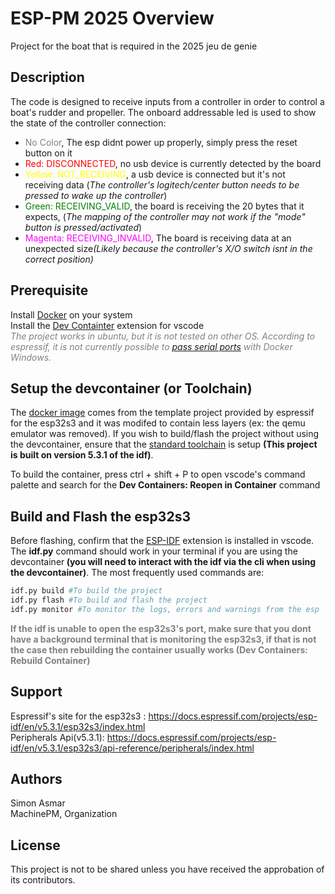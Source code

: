 # ESP-PM 2025 Overview
Project for the boat that is required in the 2025 jeu de genie

## Description
The code is designed to receive inputs from a controller in order to control a boat's rudder and propeller. The onboard addressable led is used to show the state of the controller connection:

<ul>
<li><span style="color:Grey">No Color</span><span>, The esp didnt power up properly, simply press the reset button on it</span></li>

<li><span style="color:red">Red: DISCONNECTED</span><span>, no usb device is currently detected by the board</span></li>

<li><span style="color:yellow">Yellow: NOT_RECEIVING</span><span>, a usb device is connected but it's not receiving data (<i>The controller's logitech/center button needs to be pressed to wake up the controller</i>)</span></li>

<li><span style="color:green">Green: RECEIVING_VALID</span><span>, the board is receiving the 20 bytes that it expects, (<i>The mapping of the controller may not work if the "mode" button is pressed/activated</i>)</span></li>

<li><span style="color:magenta">Magenta: RECEIVING_INVALID</span><span>,  The board is receiving data at an unexpected size<i>(Likely because the controller's X/O switch isnt in the correct position)</i></span></li>

</ul>


## Prerequisite
Install <a href="https://docs.docker.com/engine/install/">Docker</a> on your system
<br>
Install the [Dev Containter](vscode:extension/ms-vscode-remote.remote-containers)
 extension for vscode
<br><i style="color:grey">The project works in ubuntu, but it is not tested on other OS. According to espressif, it is not currently possible to <a href="https://docs.espressif.com/projects/esp-idf/en/stable/esp32s3/api-guides/tools/idf-docker-image.html#using-the-image-interactively">pass serial ports</a> with Docker Windows.</i>

## Setup the devcontainer (or Toolchain)
The <a href="https://docs.espressif.com/projects/esp-idf/en/stable/esp32s3/api-guides/tools/idf-docker-image.html">docker image</a> comes from the template project provided by espressif for the esp32s3 and it was modifed to contain less layers (ex: the qemu emulator was removed). If you wish to build/flash the project without using the devcontainer, ensure that the <a href="https://docs.espressif.com/projects/esp-idf/en/v5.3.1/esp32s3/get-started/linux-macos-setup.html">standard toolchain</a> is setup <b>(This project is built on version 5.3.1 of the idf)</b>.

To build the container, press ctrl + shift + P to open vscode's command palette and search for the <b>Dev Containers: Reopen in Container</b> command

## Build and Flash the esp32s3
Before flashing, confirm that the [ESP-IDF](vscode:extension/espressif.esp-idf-extension) extension is installed in vscode. The <b>idf.py</b> command should work in your terminal if you are using the devcontainer<b> (you will need to interact with the idf via the cli when using the devcontainer)</b>. The most frequently used commands are: 
```bash
idf.py build #To build the project
idf.py flash #To build and flash the project
idf.py monitor #To monitor the logs, errors and warnings from the esp
```
<b style="color:grey">
If the idf is unable to open the esp32s3's port, make sure that you dont have a background terminal that is monitoring the esp32s3, if that is not the case then rebuilding the container usually works (Dev Containers: Rebuild Container)
</b>

## Support
Espressif's site for the esp32s3 : https://docs.espressif.com/projects/esp-idf/en/v5.3.1/esp32s3/index.html
<br>
Peripherals Api(v5.3.1): https://docs.espressif.com/projects/esp-idf/en/v5.3.1/esp32s3/api-reference/peripherals/index.html


## Authors 
Simon Asmar
<br>MachinePM, Organization
## License
This project is not to be shared unless you have received the approbation of its contributors.
